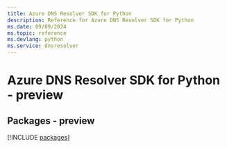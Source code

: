 ```yaml
---
title: Azure DNS Resolver SDK for Python
description: Reference for Azure DNS Resolver SDK for Python
ms.date: 09/09/2024
ms.topic: reference
ms.devlang: python
ms.service: dnsresolver
---
```

# Azure DNS Resolver SDK for Python - preview
## Packages - preview
[!INCLUDE [packages](dns-resolver-index.md)]